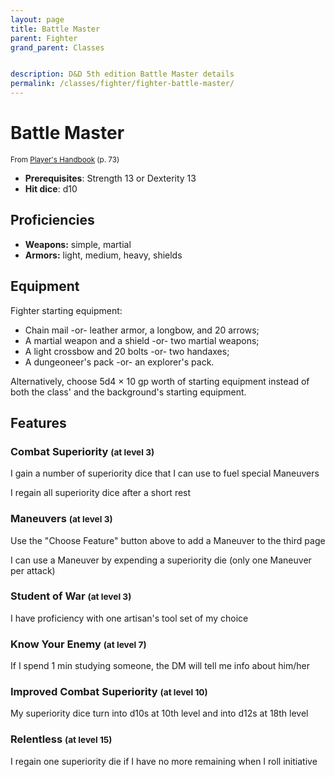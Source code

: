```yaml
---
layout: page
title: Battle Master
parent: Fighter
grand_parent: Classes


description: D&D 5th edition Battle Master details
permalink: /classes/fighter/fighter-battle-master/
---
```


# Battle Master

<small>From <a target="_blank" href="https://dnd.wizards.com/products/tabletop-games/rpg-products/rpg_playershandbook">Player's Handbook</a> (p. 73)</small>
- **Prerequisites**: Strength 13 or Dexterity 13
- **Hit dice**: d10

## Proficiencies

- **Weapons:** simple, martial
- **Armors:** light, medium, heavy, shields

## Equipment


Fighter starting equipment:

- Chain mail -or- leather armor, a longbow, and 20 arrows;
- A martial weapon and a shield -or- two martial weapons;
- A light crossbow and 20 bolts -or- two handaxes;
- A dungeoneer's pack -or- an explorer's pack.

Alternatively, choose 5d4 × 10 gp worth of starting equipment instead of both the class' and the background's starting equipment.


## Features

### Combat Superiority <small>(at level 3)</small>


I gain a number of superiority dice that I can use to fuel special Maneuvers

I regain all superiority dice after a short rest



### Maneuvers <small>(at level 3)</small>


Use the "Choose Feature" button above to add a Maneuver to the third page

I can use a Maneuver by expending a superiority die (only one Maneuver per attack)



### Student of War <small>(at level 3)</small>


I have proficiency with one artisan's tool set of my choice



### Know Your Enemy <small>(at level 7)</small>


If I spend 1 min studying someone, the DM will tell me info about him/her



### Improved Combat Superiority <small>(at level 10)</small>


My superiority dice turn into d10s at 10th level and into d12s at 18th level



### Relentless <small>(at level 15)</small>


I regain one superiority die if I have no more remaining when I roll initiative


